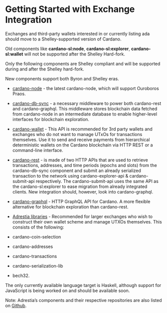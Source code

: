 Getting Started with Exchange Integration
=========================================

Exchanges and third-party wallets interested in or currently listing ada should move to a Shelley-supported version of Cardano.

Old components like **cardano-sl:node**, **cardano-sl:explorer**, **cardano-sl:wallet** will not be supported after the Shelley Hard-fork.

Only the following components are Shelley compliant and will be supported during and after the Shelley hard-fork.


New components support both Byron and Shelley eras.

* [cardano-node](https://github.com/input-output-hk/cardano-node) - the latest cardano-node, which will support Ouroboros Praos.
* [cardano-db-sync](https://github.com/input-output-hk/cardano-db-sync) - a necessary middleware to power both cardano-rest and cardano-graphql.
This middleware stores blockchain data fetched from cardano-node in an intermediate database to enable higher-level interfaces for blockchain exploration.
* [cardano-wallet](https://github.com/input-output-hk/cardano-wallet) - This API is recommended for 3rd party wallets and exchanges who do not want to manage UTxOs for transactions themselves. Use it to send and receive payments from hierarchical deterministic wallets on the Cardano blockchain via HTTP REST or a command-line interface.
* [cardano-rest](https://github.com/input-output-hk/cardano-rest) - is made of two HTTP APIs that are used to retrieve transactions, addresses, and time periods (epochs and slots) from the cardano-db-sync component and submit an already serialized transaction to the network using cardano-explorer-api & cardano-submit-api respectively. The cardano-submit-api uses the same API as the cardano-sl:explorer to ease migration from already integrated clients. New integration should, however, look into cardano-graphql.
* [cardano-graphql](https://github.com/input-output-hk/cardano-graphql) - HTTP GraphQL API for Cardano. A more flexible alternative for blockchain exploration than cardano-rest.
* [Adrestia libraries](https://github.com/input-output-hk/adrestia) - Recommended for larger exchanges who wish to construct their own wallet scheme and manage UTXOs themselves. This consists of the following:

* cardano-coin-selection
* cardano-addresses
* cardano-transactions
* cardano-serialization-lib
* bech32.  

The only currently available language target is Haskell, although support for JavaScript is being worked on and should be available soon.

Note: Adrestia’s components and their respective repositories are also listed on [Github](https://github.com/input-output-hk/adrestia/).
